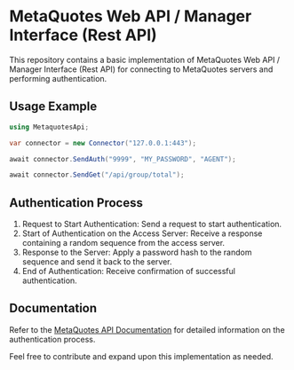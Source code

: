 # MetaQuotes Web API / Manager Interface (Rest API)

This repository contains a basic implementation of MetaQuotes Web API / Manager Interface (Rest API) for connecting to
MetaQuotes servers and performing authentication.

## Usage Example

```c#
using MetaquotesApi;

var connector = new Connector("127.0.0.1:443");

await connector.SendAuth("9999", "MY_PASSWORD", "AGENT");

await connector.SendGet("/api/group/total");
```

## Authentication Process

1. Request to Start Authentication: Send a request to start authentication.
2. Start of Authentication on the Access Server: Receive a response containing a random sequence from the access server.
3. Response to the Server: Apply a password hash to the random sequence and send it back to the server.
4. End of Authentication: Receive confirmation of successful authentication.

## Documentation

Refer to the [MetaQuotes API Documentation](https://support.metaquotes.net/en/docs/mt5/api/webapi_rest_authentication)
for detailed information on the authentication process.

Feel free to contribute and expand upon this implementation as needed.
